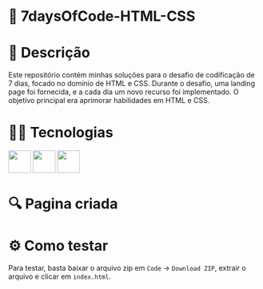 # 🤺 7daysOfCode-HTML-CSS

# 📝 Descrição
Este repositório contém minhas soluções para o desafio de codificação de 7 dias, focado no domínio de HTML e CSS. Durante o desafio, uma landing page foi fornecida, e a cada dia um novo recurso foi implementado. O objetivo principal era aprimorar habilidades em HTML e CSS.

# 👨‍💻 Tecnologias
<div display="inline">
  <img height="45em" src="https://cdn.jsdelivr.net/gh/devicons/devicon@latest/icons/vscode/vscode-original.svg" />       
  <img height="45em" src="https://cdn.jsdelivr.net/gh/devicons/devicon@latest/icons/html5/html5-original.svg" />
  <img height="45em" src="https://cdn.jsdelivr.net/gh/devicons/devicon@latest/icons/css3/css3-original.svg" />    
</div>

# 🔍 Pagina criada

# ⚙️ Como testar
Para testar, basta baixar o arquivo zip em `Code` -> `Download ZIP`, extrair o arquivo e clicar em `index.html`.
